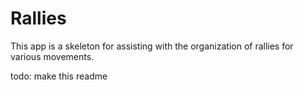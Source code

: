 Rallies
========

This app is a skeleton for assisting with the organization of rallies for various movements.

todo: make this readme
